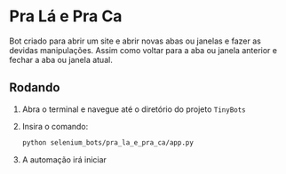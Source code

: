 # Pra Lá e Pra Ca

Bot criado para abrir um site e abrir novas abas ou janelas e fazer as devidas manipulações. Assim como voltar para a aba ou janela anterior e fechar a aba ou janela atual.

## Rodando

1. Abra o terminal e navegue até o diretório do projeto `TinyBots`

2. Insira o comando:

    ```bash
    python selenium_bots/pra_la_e_pra_ca/app.py
    ```

3. A automação irá iniciar
